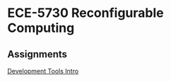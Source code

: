 # ECE-5730 Reconfigurable Computing

## Assignments

[Development Tools Intro](Development-Tools-Intro/submission.md)
